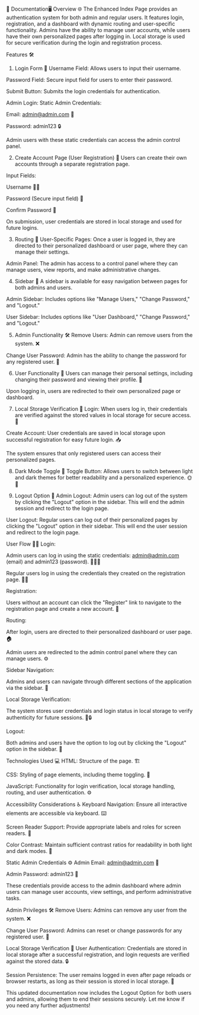 📄 Documentation🖥️
Overview 🌐
The Enhanced Index Page provides an authentication system for both admin and regular users. It features login, registration, and a dashboard with dynamic routing and user-specific functionality. Admins have the ability to manage user accounts, while users have their own personalized pages after logging in. Local storage is used for secure verification during the login and registration process.

Features 🛠️
1. Login Form 🔑
Username Field: Allows users to input their username.

Password Field: Secure input field for users to enter their password.

Submit Button: Submits the login credentials for authentication.

Admin Login:
Static Admin Credentials:

Email: admin@admin.com 📧

Password: admin123 🔒

Admin users with these static credentials can access the admin control panel.

2. Create Account Page (User Registration) 📝
Users can create their own accounts through a separate registration page.

Input Fields:

Username 🧑‍💻

Password (Secure input field) 🔑

Confirm Password 🔄

On submission, user credentials are stored in local storage and used for future logins.

3. Routing 🚀
User-Specific Pages: Once a user is logged in, they are directed to their personalized dashboard or user page, where they can manage their settings.

Admin Panel: The admin has access to a control panel where they can manage users, view reports, and make administrative changes.

4. Sidebar 🧭
A sidebar is available for easy navigation between pages for both admins and users.

Admin Sidebar: Includes options like "Manage Users," "Change Password," and "Logout."

User Sidebar: Includes options like "User Dashboard," "Change Password," and "Logout."

5. Admin Functionality 🛠️
Remove Users: Admin can remove users from the system. ❌

Change User Password: Admin has the ability to change the password for any registered user. 🔄

6. User Functionality 👤
Users can manage their personal settings, including changing their password and viewing their profile. 💼

Upon logging in, users are redirected to their own personalized page or dashboard.

7. Local Storage Verification 💾
Login: When users log in, their credentials are verified against the stored values in local storage for secure access. 🔑

Create Account: User credentials are saved in local storage upon successful registration for easy future login. 📥

The system ensures that only registered users can access their personalized pages.

8. Dark Mode Toggle 🌙
Toggle Button: Allows users to switch between light and dark themes for better readability and a personalized experience. 🌞🌙

9. Logout Option 🚪
Admin Logout: Admin users can log out of the system by clicking the "Logout" option in the sidebar. This will end the admin session and redirect to the login page.

User Logout: Regular users can log out of their personalized pages by clicking the "Logout" option in their sidebar. This will end the user session and redirect to the login page.

User Flow 🏃‍♂️
Login:

Admin users can log in using the static credentials: admin@admin.com (email) and admin123 (password). 🧑‍💻🔑

Regular users log in using the credentials they created on the registration page. 👤🔑

Registration:

Users without an account can click the "Register" link to navigate to the registration page and create a new account. 📝

Routing:

After login, users are directed to their personalized dashboard or user page. 🏠

Admin users are redirected to the admin control panel where they can manage users. ⚙️

Sidebar Navigation:

Admins and users can navigate through different sections of the application via the sidebar. 🧭

Local Storage Verification:

The system stores user credentials and login status in local storage to verify authenticity for future sessions. 💾🔒

Logout:

Both admins and users have the option to log out by clicking the "Logout" option in the sidebar. 🚪

Technologies Used 💻
HTML: Structure of the page. 🏗️

CSS: Styling of page elements, including theme toggling. 🎨

JavaScript: Functionality for login verification, local storage handling, routing, and user authentication. ⚙️

Accessibility Considerations ♿
Keyboard Navigation: Ensure all interactive elements are accessible via keyboard. ⌨️

Screen Reader Support: Provide appropriate labels and roles for screen readers. 🦻

Color Contrast: Maintain sufficient contrast ratios for readability in both light and dark modes. 🎨

Static Admin Credentials ⚙️
Admin Email: admin@admin.com 📧

Admin Password: admin123 🔑

These credentials provide access to the admin dashboard where admin users can manage user accounts, view settings, and perform administrative tasks.

Admin Privileges 🛠️
Remove Users: Admins can remove any user from the system. ❌

Change User Password: Admins can reset or change passwords for any registered user. 🔄

Local Storage Verification 💾
User Authentication: Credentials are stored in local storage after a successful registration, and login requests are verified against the stored data. 🔒

Session Persistence: The user remains logged in even after page reloads or browser restarts, as long as their session is stored in local storage. 🔄

This updated documentation now includes the Logout Option for both users and admins, allowing them to end their sessions securely. Let me know if you need any further adjustments!









